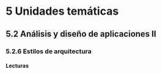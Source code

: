 # 5 Unidades temáticas

## 5.2 Análisis y diseño de aplicaciones II

### 5.2.6 Estilos de arquitectura

#### Lecturas

<!-- TBD. Incluir capítulo 21 de Bass-->